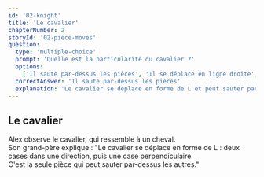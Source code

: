 ```yaml
---
id: '02-knight'
title: 'Le cavalier'
chapterNumber: 2
storyId: '02-piece-moves'
question:
  type: 'multiple-choice'
  prompt: 'Quelle est la particularité du cavalier ?'
  options:
    ['Il saute par-dessus les pièces', 'Il se déplace en ligne droite', 'Il ne peut pas capturer']
  correctAnswer: 'Il saute par-dessus les pièces'
  explanation: 'Le cavalier se déplace en forme de L et peut sauter par-dessus les autres pièces.'
---
```


## Le cavalier

Alex observe le cavalier, qui ressemble à un cheval.  
Son grand-père explique : "Le cavalier se déplace en forme de L : deux cases dans une direction,
puis une case perpendiculaire.  
C'est la seule pièce qui peut sauter par-dessus les autres."
